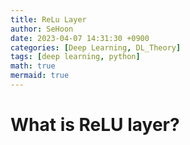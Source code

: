 ```yaml
---
title: ReLu Layer
author: SeHoon
date: 2023-04-07 14:31:30 +0900
categories: [Deep Learning, DL_Theory]
tags: [deep learning, python]
math: true
mermaid: true
---
```



# What is ReLU layer?